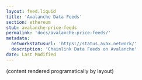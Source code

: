 ```yaml
---
layout: feed.liquid
title: 'Avalanche Data Feeds'
section: ethereum
stub: avalanche-price-feeds
permalink: 'docs/avalanche-price-feeds/'
metadata:
  networkstatusurl: 'https://status.avax.network/'
  description: 'Chainlink Data Feeds on Avalanche'
date: Last Modified
---
```


(content rendered programatically by layout)
